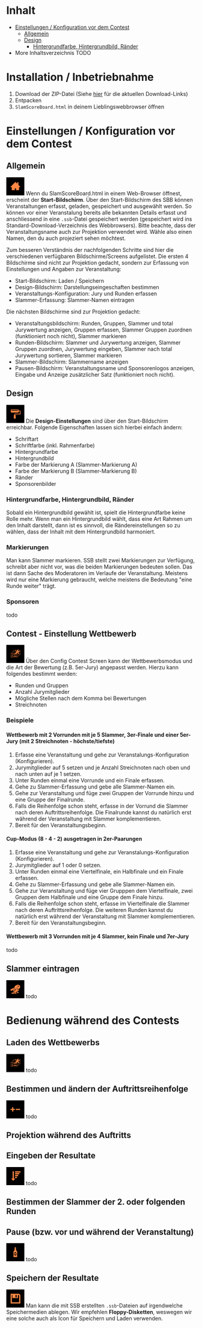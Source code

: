 
# Inhalt

* [Einstellungen / Konfiguration vor dem Contest](#settings)
    * [Allgemein](#settings-general)
    * [Design](#design)
        * [Hintergrundfarbe, Hintergrundbild, Ränder](#design-background)
* More Inhaltsverzeichnis TODO






# Installation / Inbetriebnahme
1. Download der ZIP-Datei (Siehe [hier](https://bespr.github.io/SlamScoreBoard/) für die aktuellen Download-Links)
2. Entpacken
3. `SlamScoreBoard.html` in deinem Lieblingswebbrowser öffnen

<a name="settings"></a>
# Einstellungen / Konfiguration vor dem Contest

<a name="settings-general"></a>
## Allgemein
![start](img/48_icon-home.png)
Wenn du SlamScoreBoard.html in einem Web-Browser öffnest, erscheint der **Start-Bildschirm**. Über den Start-Bildschirm des SBB können Veranstaltungen erfasst, geladen, gespeichert und ausgewählt werden. So können vor einer Veranstalung bereits alle bekannten Details erfasst und anschliessend in eine `.ssb`-Datei gespeichert werden (gespeichert wird ins Standard-Download-Verzeichnis des Webbrowsers). Bitte beachte, dass der Veranstaltungsname auch zur Projektion verwendet wird. Wähle also einen Namen, den du auch projeziert sehen möchtest.

Zum besseren Verständnis der nachfolgenden Schritte sind hier die verschiedenen verfügbaren Bildschirme/Screens aufgelistet. Die ersten 4 Bildschirme sind nicht zur Projektion gedacht, sondern zur Erfassung von Einstellungen und Angaben zur Veranstaltung:

* Start-Bildschirm: Laden / Speichern
* Design-Bildschirm: Darstellungseingeschaften bestimmen
* Veranstaltungs-Konfiguration: Jury und Runden erfassen
* Slammer-Erfassung: Slammer-Namen eintragen

Die nächsten Bildschirme sind zur Projektion gedacht:

* Veranstaltungsbildschirm: Runden, Gruppen, Slammer und total Jurywertung anzeigen, Gruppen erfassen, Slammer Gruppen zuordnen (funktioniert noch nicht), Slammer markieren
* Runden-Bildschirm: Slammer und Jurywertung anzeigen, Slammer Gruppen zuordnen, Jurywertung eingeben, Slammer nach total Jurywertung sortieren, Slammer markieren
* Slammer-Bildschirm: Slammername anzeigen
* Pausen-Bildschirm: Veranstaltungsname und Sponsorenlogos anzeigen, Eingabe und Anzeige zusätzlicher Satz (funktioniert noch nicht).

<a name="design"></a>
## Design

![designConf](img/48_icon-designConf.png) Die **Design-Einstellungen** sind über den Start-Bildschirm erreichbar. Folgende Eigenschaften lassen sich hierbei einfach ändern:

* Schriftart
* Schriftfarbe (inkl. Rahmenfarbe)
* Hintergrundfarbe
* Hintergrundbild
* Farbe der Markierung A (Slammer-Markierung A)
* Farbe der Markierung B (Slammer-Markierung B)
* Ränder
* Sponsorenbilder

<a name="design-background"></a>
### Hintergrundfarbe, Hintergrundbild, Ränder
Sobald ein Hintergrundbild gewählt ist, spielt die Hintergrundfarbe keine Rolle mehr. Wenn man ein Hintergrundbild wählt, dass eine Art Rahmen um den Inhalt darstellt, dann ist es sinnvoll, die Rändereinstellungen so zu wählen, dass der Inhalt mit dem Hintergrundbild harmoniert.

### Markierungen
Man kann Slammer markieren. SSB stellt zwei Markierungen zur Verfügung, schreibt aber nicht vor, was die beiden Markierungen bedeuten sollen. Das ist dann Sache des Moderatoren im Verlaufe der Veranstaltung. Meistens wird nur eine Markierung gebraucht, welche meistens die Bedeutung "eine Runde weiter" trägt.

### Sponsoren
todo

## Contest - Einstellung Wettbewerb

![contestConf](img/48_icon-contestConf.png) Über den Config Contest Screen kann der Wettbewerbsmodus und die Art der Bewertung (z.B. 5er-Jury) angepasst werden. Hierzu kann folgendes bestimmt werden:

* Runden und Gruppen
* Anzahl Jurymitglieder
* Mögliche Stellen nach dem Komma bei Bewertungen
* Streichnoten

### Beispiele

#### Wettbewerb mit 2 Vorrunden mit je 5 Slammer, 3er-Finale und einer 5er-Jury (mit 2 Streichnoten - höchste/tiefste)
1. Erfasse eine Veranstaltung und gehe zur Veranstalungs-Konfiguration (Konfigurieren).
2. Jurymitglieder auf 5 setzen und je Anzahl Streichnoten nach oben und nach unten auf je 1 setzen.
3. Unter Runden einmal eine Vorrunde und ein Finale erfassen.
4. Gehe zu Slammer-Erfassung und gebe alle Slammer-Namen ein.
5. Gehe zur Veranstaltung und füge zwei Gruppen der Vorrunde hinzu und eine Gruppe der Finalrunde.
6. Falls die Reihenfolge schon steht, erfasse in der Vorrund die Slammer nach deren Auftrittsreihenfolge. Die Finalrunde kannst du natürlich erst während der Veranstaltung mit Slammer komplementieren.
7. Bereit für den Veranstaltungsbeginn.


#### Cup-Modus (8 - 4 - 2) ausgetragen in 2er-Paarungen
1. Erfasse eine Veranstaltung und gehe zur Veranstalungs-Konfiguration (Konfigurieren).
2. Jurymitglieder auf 1 oder 0 setzen.
3. Unter Runden einmal eine Viertelfinale, ein Halbfinale und ein Finale erfassen.
4. Gehe zu Slammer-Erfassung und gebe alle Slammer-Namen ein.
5. Gehe zur Veranstaltung und füge vier Grupppen dem Viertelfinale, zwei Gruppen dem Halbfinale und eine Gruppe dem Finale hinzu.
6. Falls die Reihenfolge schon steht, erfasse im Viertelfinale die Slammer nach deren Auftrittsreihenfolge. Die weiteren Runden kannst du natürlich erst während der Veranstaltung mit Slammer komplementieren.
7. Bereit für den Veranstaltungsbeginn.


#### Wettbewerb mit 3 Vorrunden mit je 4 Slammer, kein Finale und 7er-Jury
todo

## Slammer eintragen
![slammerConf](img/48_icon-slammerConf.png) todo

# Bedienung während des Contests
## Laden des Wettbewerbs
![contest](img/48_icon-contest.png) todo

## Bestimmen und ändern der Auftrittsreihenfolge
![addAndRemove](img/48_icon-addAndRemove.png) todo

## Projektion während des Auftritts

## Eingeben der Resultate
![sort](img/48_icon-sort.png) todo

## Bestimmen der Slammer der 2. oder folgenden Runden

## Pause (bzw. vor und während der Veranstaltung)
![pause](img/48_icon-pause.png) todo


## Speichern der Resultate

![floppy](img/48_icon-floppy.png) Man kann die mit SSB erstellten `.ssb`-Dateien auf irgendwelche Speichermedien ablegen. Wir empfehlen **Floppy-Disketten**, weswegen wir eine solche auch als Icon für Speichern und Laden verwenden.
